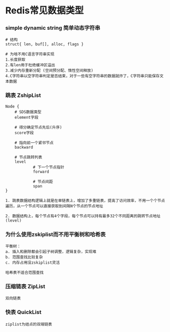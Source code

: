 # Redis常见数据类型

### simple dynamic string 简单动态字符串
```
# 结构
struct{ len, buf[], alloc, flags }

# 为啥不用C语言字符串实现
1.长度获取
2.有len用于杜绝缓冲区溢出
3.减少内存重新分配 (空间预分配、惰性空间释放)
4.C字符串以空字符串判定是否结束，对于一些有空字符串的数据就炸了，C字符串只能保存文本数据
```


### 跳表 ZshipList
```
Node {
    # SDS数据类型
    element字段 

    # 得分确定节点先后(升序)
    score字段 

    # 指向前一个紧邻节点
    backward

    # 节点跳转列表
    level 
            # 下一个节点指针
            forward

            # 节点间距
            span
}
```
```
1. 跳表数据结构逻辑上就是在单链表上，增加了多重链表，提高了访问效率，不用一个个节点遍历，从一个节点可以直接获取到间隔N个节点的节点地址

2. 数据结构上，每个节点有4个字段，每个节点可以持有最多32个不同距离的跳转节点地址(level)
```

### 为什么使用zskiplist而不用平衡树和哈希表

```
平衡树：
a. 插入和删除都会引起子树调整，逻辑复杂，实现难
b. 范围查找比较复杂
c. 内存占用没zskiplist灵活

哈希表不适合范围查找
```

### 压缩链表 ZipList

```
双向链表
```

### 快表 QuickList

```
ziplist为结点的双端链表
```